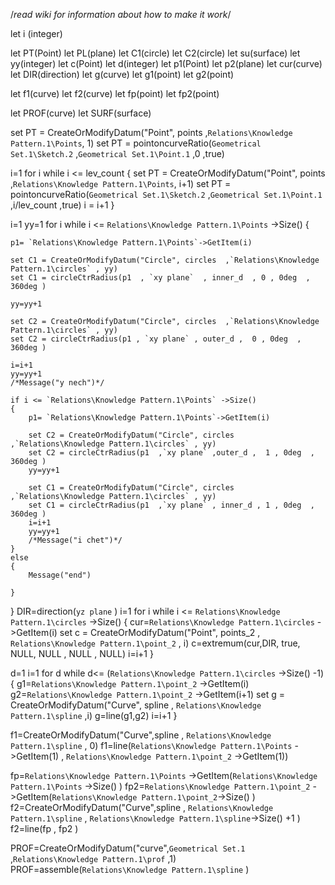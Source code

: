 /*read wiki for information about how to make it work*/

let i (integer)

let PT(Point)
let PL(plane)
let C1(circle)
let C2(circle)
let su(surface)
let yy(integer)
let c(Point)
let d(integer)
let p1(Point)
let p2(plane)
let cur(curve)
let DIR(direction)
let g(curve)
let g1(point)
let g2(point)

let f1(curve)
let f2(curve)
let fp(point)
let fp2(point)


let PROF(curve)
let SURF(surface)

set PT = CreateOrModifyDatum("Point", points ,`Relations\Knowledge Pattern.1\Points`, 1)
set PT = pointoncurveRatio(`Geometrical Set.1\Sketch.2` ,`Geometrical Set.1\Point.1` ,0 ,true)

i=1
for i while i <=  lev_count {
	set PT = CreateOrModifyDatum("Point", points ,`Relations\Knowledge Pattern.1\Points`, i+1)
	set PT = pointoncurveRatio(`Geometrical Set.1\Sketch.2` ,`Geometrical Set.1\Point.1` ,i/lev_count ,true) 
	i = i+1
}

i=1
yy=1
for i while i <= `Relations\Knowledge Pattern.1\Points` ->Size()    {
	
	p1= `Relations\Knowledge Pattern.1\Points`->GetItem(i)
	
	set C1 = CreateOrModifyDatum("Circle", circles  ,`Relations\Knowledge Pattern.1\circles` , yy)
	set C1 = circleCtrRadius(p1  , `xy plane`  , inner_d  , 0 , 0deg  , 360deg )
	
	yy=yy+1
	
	set C2 = CreateOrModifyDatum("Circle", circles  ,`Relations\Knowledge Pattern.1\circles` , yy)
	set C2 = circleCtrRadius(p1 , `xy plane` , outer_d ,  0 , 0deg  , 360deg )
	
	i=i+1
	yy=yy+1
	/*Message("y nech")*/
	
	if i <= `Relations\Knowledge Pattern.1\Points` ->Size()
	{
		p1= `Relations\Knowledge Pattern.1\Points`->GetItem(i)
		
		set C2 = CreateOrModifyDatum("Circle", circles  ,`Relations\Knowledge Pattern.1\circles` , yy)
		set C2 = circleCtrRadius(p1  ,`xy plane` ,outer_d ,  1 , 0deg  , 360deg )
		yy=yy+1
		
		set C1 = CreateOrModifyDatum("Circle", circles  ,`Relations\Knowledge Pattern.1\circles` , yy)
		set C1 = circleCtrRadius(p1  ,`xy plane` , inner_d , 1 , 0deg  , 360deg )
		i=i+1
		yy=yy+1
		/*Message("i chet")*/
	}
	else
	{
		Message("end")
		
	}
}
DIR=direction(`yz plane`  ) 
i=1
for i while i <= `Relations\Knowledge Pattern.1\circles` ->Size() {
	cur=`Relations\Knowledge Pattern.1\circles` ->GetItem(i) 
	set c = CreateOrModifyDatum("Point", points_2  , `Relations\Knowledge Pattern.1\point_2`  , i)
	c=extremum(cur,DIR, true, NULL, NULL , NULL , NULL) 
	i=i+1
}

d=1
i=1
for d while d<=  (`Relations\Knowledge Pattern.1\circles` ->Size() -1) {
	g1=`Relations\Knowledge Pattern.1\point_2` ->GetItem(i) 
	g2=`Relations\Knowledge Pattern.1\point_2` ->GetItem(i+1) 
	set g = CreateOrModifyDatum("Curve", spline   , `Relations\Knowledge Pattern.1\spline`   ,i)
	g=line(g1,g2) 
	i=i+1
}

f1=CreateOrModifyDatum("Curve",spline , `Relations\Knowledge Pattern.1\spline`  , 0) 
f1=line(`Relations\Knowledge Pattern.1\Points` ->GetItem(1) , `Relations\Knowledge Pattern.1\point_2` ->GetItem(1)) 

fp=`Relations\Knowledge Pattern.1\Points` ->GetItem(`Relations\Knowledge Pattern.1\Points` ->Size() ) 
fp2=`Relations\Knowledge Pattern.1\point_2` ->GetItem(`Relations\Knowledge Pattern.1\point_2`->Size()  ) 
f2=CreateOrModifyDatum("Curve",spline , `Relations\Knowledge Pattern.1\spline`  , `Relations\Knowledge Pattern.1\spline`->Size() +1 ) 
f2=line(fp  , fp2 )

PROF=CreateOrModifyDatum("curve",`Geometrical Set.1` ,`Relations\Knowledge Pattern.1\prof` ,1) 
PROF=assemble(`Relations\Knowledge Pattern.1\spline` ) 
